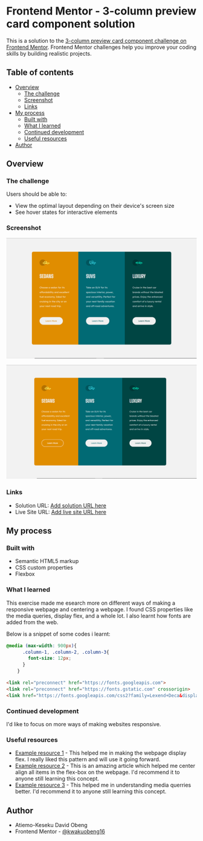 # Frontend Mentor - 3-column preview card component solution

This is a solution to the [3-column preview card component challenge on Frontend Mentor](https://www.frontendmentor.io/challenges/3column-preview-card-component-pH92eAR2-). Frontend Mentor challenges help you improve your coding skills by building realistic projects. 

## Table of contents

- [Overview](#overview)
  - [The challenge](#the-challenge)
  - [Screenshot](#screenshot)
  - [Links](#links)
- [My process](#my-process)
  - [Built with](#built-with)
  - [What I learned](#what-i-learned)
  - [Continued development](#continued-development)
  - [Useful resources](#useful-resources)
- [Author](#author)


## Overview

### The challenge

Users should be able to:

- View the optimal layout depending on their device's screen size
- See hover states for interactive elements

### Screenshot

![](./images/Screenshot%20(1).png)

![](./images/Screenshot%20(2).png)

### Links

- Solution URL: [Add solution URL here](https://github.com/kwakuobeng16/kwakuobeng16-3-column-preview-card-component.git)
- Live Site URL: [Add live site URL here](https://kwakuobeng16.github.io/kwakuobeng16-3-column-preview-card-component/)

## My process

### Built with

- Semantic HTML5 markup
- CSS custom properties
- Flexbox

### What I learned

This exercise made me esearch more on different ways of making a responsive webpage and centering a webpage. I found CSS properties like the media queries, display flex, and a whole lot. I also learnt how fonts are added from the web.

Below is a snippet of some codes i learnt:

```css
@media (max-width: 900px){
      .column-1, .column-2, .column-3{
        font-size: 12px;
      }
    }
```

```html
<link rel="preconnect" href="https://fonts.googleapis.com">
<link rel="preconnect" href="https://fonts.gstatic.com" crossorigin>
<link href="https://fonts.googleapis.com/css2?family=Lexend+Deca&display=swap" rel="stylesheet">
```

### Continued development

I'd like to focus on more ways of making websites responsive.

### Useful resources

- [Example resource 1](https://www.w3schools.com/css/css3_flexbox_responsive.asp) - This helped me in making the webpage display flex. I really liked this pattern and will use it going forward.
- [Example resource 2](https://developer.mozilla.org/en-US/docs/Web/CSS/CSS_flexible_box_layout/Aligning_items_in_a_flex_container) - This is an amazing article which helped me center align all items in the flex-box on the webpage. I'd recommend it to anyone still learning this concept.
- [Example resource 3](https://developer.mozilla.org/en-US/docs/Learn_web_development/Core/CSS_layout/Media_queries) - This helped me in understanding media querries better. I'd recommend it to anyone still learning this concept.


## Author

- Atiemo-Keseku David Obeng
- Frontend Mentor - [@kwakuobeng16](https://www.frontendmentor.io/profile/kwakuobeng16)

